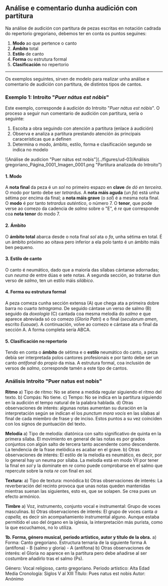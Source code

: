 ## Análise e comentario dunha audición con partitura

Na análise de audición con partitura de pezas escritas en notación cadrada do repertorio gregoriano, debemos ter en conta os puntos seguines:  

1. **Modo** ao que pertence o canto
2. **Ámbito** total
3. **Estilo** de canto
4. **Forma** ou estrutura formal
5. **Clasificación** no repertorio

---

Os exemplos seguintes, sirven de modelo para realizar unha análise e comentario de audición con partitura, de distintos tipos de cantos.

### Exemplo 1: Introito "*Puer nátus est nóbis*"

Este exemplo, corresponde á audición do Introito "*Puer nátus est nóbis*". O proceso a seguir nun comentario de audición con partitura, sería o seguinte:

1. Escoita a obra seguindo con atención a partitura (enlace á audición) 
2. Observa e analiza a partitura prestando atención ás principais caracerísticas que a definen
3. Determina o modo, ámbito, estilo, forma e clasificación segundo se indica no modelo

![Análise de audicion "Puer nátus est nobis"](../figures/ud-03/Análisis gregoriano_Página_0001_Imagen_0001.png "Partitura analizada do Introito")

#### 1. Modo 

A **nota final** da peza é un *sol* no primeiro espazo en **clave** de *dó en terceira*. O modo por tanto debe ser *tetrardus*. A **nota máis aguda** (un *fa*) está unha sétima por encima da final; a **nota máis grave** (o *sol*) é a mesma nota final. O **modo** é por tanto *tetrardus auténtico*, o número 7. O **tenor**, que pode verse ao comezo da cadencia de *salmo* sobre o "E", é *re* que corresponde coa **nota tenor** do modo 7.

#### 2. Ámbito

O **ámbito total** abarca desde o nota final *sol* ata o *fa*, unha sétima en total. É un ámbito próximo ao oitava pero inferior a ela polo tanto é un ámbito máis ben pequeno.

#### 3. Estilo de canto 

O canto é neumático, dado que a maioría das sílabas cántanse adornadas; cun *neuma* de entre dúas e sete notas. A segunda sección, ao tratarse dun verso de *salmo*, ten un estilo máis *silábico*.

#### 4. Forma ou estrutura formal

A peza comeza cunha sección extensa (A) que chega ata a primeira dobre barra no cuarto *tetragrama*. De seguido cántase un verso de salmo (B) seguido da *doxología* (C) cantada coa mesma melodía do *salmo* e que aparece abreviada só co comezo (*Gloria Patri*) e o final (*seculorum amen*, escrito *Euouae*). A continuación, volve ao comezo e cántase ata o final da sección A. A forma completa sería ABCA.

#### 5. Clasificación no repertorio

Tendo en conta o **ámbito** de sétima e o **estilo** neumático do canto, a peza debía ser interpretada polos cantores profesionais e por tanto debe ser un canto *antifonal* do *propio* da misa. A estrutura formal, coa inclusión de versos de *salmo*, corresponde tamén a este tipo de cantos.



<!-- comprobar-->

### Análisis Introito "Puer natus est nobis"

**Ritmo**
a) Tipo de ritmo: No se atiene a medida regular siguiendo el ritmo del texto.
b) Compás: No tiene.
c) Tempo: No se indica en la partitura siguiendo en la audición el tempo natural de la palabra hablada.
d) Otras observaciones de interés: algunas notas aumentan su duración en la interpretación según se indican el los *punctum mora vocis* en las silabas al final de cada miembro de frase y de inciso. Estos puntos a su vez coinciden con los signos de puntuación del texto.

**Melodía**
a) Tipo de melodía: diatónica con salto significativo de quinta en la primera sílaba. El movimiento en general de las notas es por grados conjuntos con algún salto de tercera tanto ascendente como descendente. La tendencia de la frase melódica es acabar en el grave.
b) Otras observaciones de interés: El estilo de la melodía es neumático, es decir, por lo general hay un neuma por sílaba. La melodía está en modo VII por tener la final en *sol* y la dominate en *re* como puede comprobarse en el salmo que repercute sobre la nota *re* con final en *sol.* 

**Textura:** 
a) Tipo de textura: monódica
b) Otras observaciones de interés: La reverberación del recinto provoca que unas notas queden mantenidas mientras suenan las siguientes, esto es, que se solapen. Se crea pues un efecto armónico.

**Timbre**
a) Voz, instrumento, conjunto vocal e instrumental: Grupo de voces masculinas.
b) Otras observaciones de interés: El grupo de voces canta *a capella,* es decir sin acompañamiento instrumental alguno. Aunque estaba permitido el uso del órgano en la iglesia, la interpretaciòn más purista, como la que escuchamos, no lo utiliza.

**1b. Forma, género musical, periodo artístico, autor y título de la obra.**
a) Forma: Canto gregoriano. Estructura ternaria de la siguiente forma A (antífona) - B (salmo y gloria) - A (antífona)
b) Otras observaciones de interés: el Gloria no aparece en la partitura pero debe añadirse al ser costumbre añadirlo tras el salmo (Ps).

Género: Vocal religioso, canto gregoriano.
Periodo artístico: Alta Edad Media
Cronología: Siglos V al XIII
Título: Pues natus est nobis
Autor: Anónimo